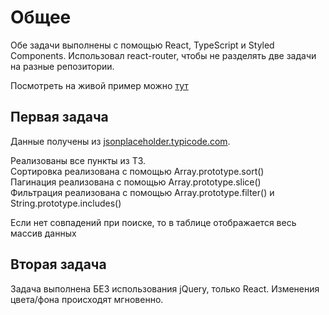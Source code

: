 # Общее

Обе задачи выполнены с помощью React, TypeScript и Styled Components.
Использовал react-router, чтобы не разделять две задачи на разные репозитории.

Посмотреть на живой пример можно [тут](https://crazypa-3eee4.firebaseapp.com/)

## Первая задача

Данные получены из [jsonplaceholder.typicode.com](https://jsonplaceholder.typicode.com/).

Реализованы все пункты из ТЗ.\
Сортировка реализована с помощью Array.prototype.sort()\
Пагинация реализована с помощью Array.prototype.slice()\
Фильтрация реализована с помощью Array.prototype.filter() и String.prototype.includes()

Если нет совпадений при поиске, то в таблице отображается весь массив данных

## Вторая задача

Задача выполнена БЕЗ использования jQuery, только React.
Изменения цвета/фона происходят мгновенно.
